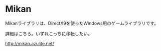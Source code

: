 Mikan
=====

Mikanライブラリは、DirectX9を使ったWindows用のゲームライブラリです。

詳細はこちら。いずれこっちに移転したい。

http://mikan.azulite.net/
